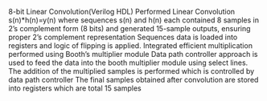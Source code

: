 8-bit Linear Convolution(Verilog HDL)
Performed Linear Convolution s(n)*h(n)=y(n) where sequences s(n) and h(n) each contained 8 samples in 2’s complement form (8 bits) and generated 15-sample outputs, ensuring proper 2’s complement representation
Sequences data is loaded into registers and logic of flipping is applied. Integrated efficient multiplication performed using Booth’s multiplier module
Data path controller approach is used to feed the data into the booth multiplier module using select lines. The addition of the multiplied samples is performed which is controlled by data path controller
The final samples obtained after convolution are stored into registers which are total 15 samples



